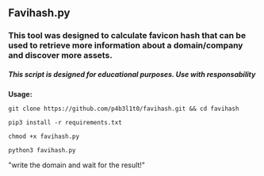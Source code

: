 ## Favihash.py
### This tool was designed to calculate favicon hash that can be used to retrieve more information about a domain/company and discover more assets.
##### This script is designed for educational purposes. Use with responsability

**Usage:**

`git clone https://github.com/p4b3l1t0/favihash.git && cd favihash`

`pip3 install -r requirements.txt`

`chmod +x favihash.py`

`python3 favihash.py`

"write the domain and wait for the result!"
